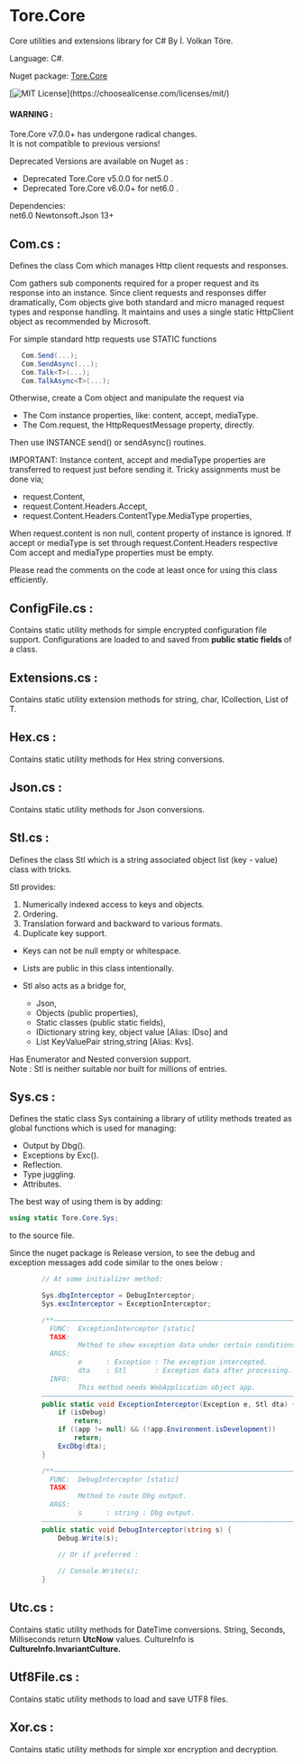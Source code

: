 # Tore.Core
Core utilities and extensions library for C# By İ. Volkan Töre.

Language: C#.

Nuget package: [Tore.Core](https://www.nuget.org/packages/Tore.Core/)

[![MIT License](https://img.shields.io/apm/l/atomic-design-ui.svg?)](https://choosealicense.com/licenses/mit/)

#### WARNING : 
Tore.Core v7.0.0+ has undergone radical changes.<br/>
It is not compatible to previous versions! <br/>

Deprecated Versions are available on Nuget as :
  - Deprecated Tore.Core v5.0.0  for net5.0 .
  - Deprecated Tore.Core v6.0.0+ for net6.0 .

Dependencies: <br/>
net6.0
Newtonsoft.Json 13+

## Com.cs :
Defines the class Com which manages Http client requests and responses.

Com gathers sub components required for a proper request and its response into an instance.
Since client requests and responses differ dramatically, 
Com objects give both standard and micro managed request types and response handling.
It maintains and uses a single static HttpClient object as recommended by Microsoft.

For simple standard http requests use STATIC functions 

```C#
   Com.Send(...);
   Com.SendAsync(...);
   Com.Talk<T>(...);
   Com.TalkAsync<T>(...);
```
Otherwise, create a Com object and manipulate the request via

   - The Com instance properties, like: content, accept, mediaType.
   - The Com.request, the HttpRequestMessage property, directly.

Then use INSTANCE send() or sendAsync() routines. 
  
IMPORTANT:
Instance content, accept and mediaType properties are transferred to request just before sending it.
Tricky assignments must be done via;
   - request.Content,
   - request.Content.Headers.Accept,
   - request.Content.Headers.ContentType.MediaType properties,
  
When request.content is non null, content property of instance is ignored.
If accept or mediaType is set through request.Content.Headers
respective Com accept and mediaType properties must be empty.  

Please read the comments on the code at least once for using this class efficiently.

## ConfigFile.cs :
Contains static utility methods for simple encrypted configuration file support. 
Configurations are loaded to and saved from <b> public static fields </b> of a class.

## Extensions.cs :
Contains static utility extension methods for string, char, ICollection, List of T.

## Hex.cs :
Contains static utility methods for Hex string conversions.

## Json.cs :
Contains static utility methods for Json conversions.

## Stl.cs :
Defines the class Stl which is a string associated object list (key - value) class with tricks.     
                                                       
Stl provides:                                          
1) Numerically indexed access to keys and objects.      
2) Ordering.                                           
3) Translation forward and backward to various formats.
4) Duplicate key support.

* Keys can not be null empty or whitespace.            
* Lists are public in this class intentionally.        
* Stl also acts as a bridge for,

   - Json, 
   - Objects (public properties), 
   - Static classes (public static fields),
   - IDictionary string key, object value [Alias: IDso] and
   - List KeyValuePair string,string      [Alias: Kvs].     
 
Has Enumerator and Nested conversion support.           
Note : Stl is neither suitable nor built for millions of entries.

## Sys.cs :
Defines the static class Sys containing a library of utility methods treated as global functions which is used for managing:
  - Output by Dbg().
  - Exceptions by Exc().
  - Reflection.
  - Type juggling.
  - Attributes. 

The best way of using them is by adding: 
```C#
using static Tore.Core.Sys;
```                            
to the source file.    

Since the nuget package is Release version, to see the debug and exception messages add 
code similar to the ones below :

```C#
        // At some initializer method:

        Sys.dbgInterceptor = DebugInterceptor;
        Sys.excInterceptor = ExceptionInterceptor;

        /**———————————————————————————————————————————————————————————————————————————
          FUNC:  ExceptionInterceptor [static]                              <summary>
          TASK:                                                             <br/>
                 Method to show exception data under certain conditions.    <para/>
          ARGS:                                                             <br/>
                 e      : Exception : The exception intercepted.            <br/>
                 dta    : Stl       : Exception data after processing.      <para/>
          INFO:                                                             <br/>
                 This method needs WebApplication object app.               </summary>
        ————————————————————————————————————————————————————————————————————————————*/
        public static void ExceptionInterceptor(Exception e, Stl dta) {
            if (isDebug)
                return;
            if ((app != null) && (!app.Environment.isDevelopment))
                return;
            ExcDbg(dta);
        }

        /**———————————————————————————————————————————————————————————————————————————
          FUNC:  DebugInterceptor [static]                                  <summary>
          TASK:                                                             <br/>
                 Method to route Dbg output.                                <para/>
          ARGS:                                                             <br/>
                 s      : string : Dbg output.                              </summary>
        ————————————————————————————————————————————————————————————————————————————*/
        public static void DebugInterceptor(string s) {
            Debug.Write(s);
            
            // Or if preferred :

            // Console.Write(s); 
        }
```

## Utc.cs :
Contains static utility methods for DateTime conversions. 
String, Seconds, Milliseconds return <b>UtcNow</b> values.
CultureInfo is <b>CultureInfo.InvariantCulture.</b>       

## Utf8File.cs :
Contains static utility methods to load and save UTF8 files.

## Xor.cs :
Contains static utility methods for simple xor encryption and decryption.

